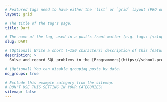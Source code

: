 ```yaml
---
# Featured tags need to have either the `list` or `grid` layout (PRO only).
layout: grid

# The title of the tag's page.
title: Dart

# The name of the tag, used in a post's front matter (e.g. tags: [<slug>]).
slug: DART

# (Optional) Write a short (~150 characters) description of this featured tag.
description: >
  Solve and record SQL problems in the [Programmers](https://school.programmers.co.kr/learn/challenges?tab=sql_practice_kit) and [LeetCode](https://leetcode.com/problemset/all/?listId=5htp6xyg&page=1).

# (Optional) You can disable grouping posts by date.
no_groups: true

# Exclude this example category from the sitemap.
# DON'T USE THIS SETTING IN YOUR CATEGORIES!
sitemap: false
---
```

